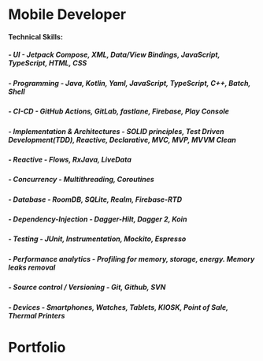 # Mobile Developer

#### Technical Skills:
 ##### - UI - Jetpack Compose, XML, Data/View Bindings, JavaScript, TypeScript, HTML, CSS
 ##### - Programming - Java, Kotlin, Yaml, JavaScript, TypeScript, C++, Batch, Shell
 ##### - CI-CD - GitHub Actions, GitLab, fastlane, Firebase, Play Console
 ##### - Implementation & Architectures - SOLID principles, Test Driven Development(TDD), Reactive, Declarative, MVC, MVP, MVVM Clean
 ##### - Reactive - Flows, RxJava, LiveData
 ##### - Concurrency - Multithreading, Coroutines
 ##### - Database - RoomDB, SQLite, Realm, Firebase-RTD
 ##### - Dependency-Injection - Dagger-Hilt, Dagger 2, Koin
 ##### - Testing - JUnit, Instrumentation, Mockito, Espresso
 ##### - Performance analytics - Profiling for memory, storage, energy. Memory leaks removal
 ##### - Source control / Versioning - Git, Github, SVN
 ##### - Devices - Smartphones, Watches, Tablets, KIOSK, Point of Sale, Thermal Printers
 
# Portfolio
